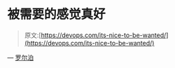 # 被需要的感觉真好

> 原文:[https://devops.com/its-nice-to-be-wanted/](https://devops.com/its-nice-to-be-wanted/)

— [罗尔泊](https://devops.com/author/breselman/)